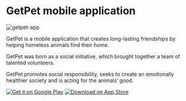 # GetPet mobile application
![getpet-app](https://user-images.githubusercontent.com/3719141/82832984-6b0d4880-9ec5-11ea-88d0-e4a8d4129d56.gif)

GetPet is a mobile application that creates long-lasting friendships by helping homeless animals find their home.

GetPet was born as a social initiative, which brought together a team of talented volunteers.

GetPet promotes social responsibility, seeks to create an emotionally healthier society and is acting for the animals’ good.

[![Get it on Google Play](https://user-images.githubusercontent.com/3719141/82834052-99d8ee00-9ec8-11ea-8c54-d3fe77551b8c.png)](https://play.google.com/store/apps/details?id=lt.getpet.getpet&hl=lt&pcampaignid=pcampaignidMKT-Other-global-all-co-prtnr-py-PartBadge-Mar2515-1)
[![Download on App Store](https://user-images.githubusercontent.com/3719141/82834050-98a7c100-9ec8-11ea-9d90-02b86665a891.png)](https://apps.apple.com/lt/app/getpet/id1450751703?mt=8)
